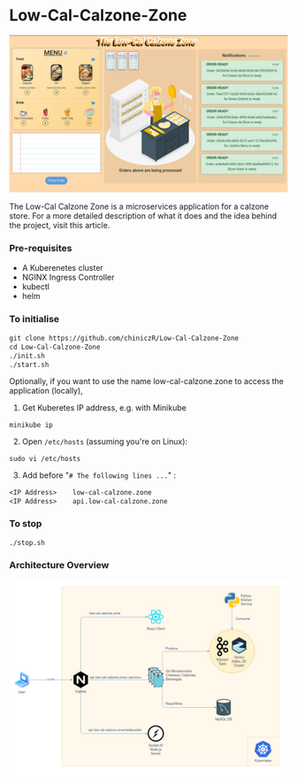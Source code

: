 # Low-Cal-Calzone-Zone

[Demo]: ./LCCZ-Screenshot.png "Demonstration of app"

![Demo]

The Low-Cal Calzone Zone is a microservices application for a calzone store. For a more detailed description of what it does and the idea behind the project, visit this article.

### Pre-requisites
- A Kuberenetes cluster
- NGINX Ingress Controller
- kubectl
- helm

### To initialise
```
git clone https://github.com/chiniczR/Low-Cal-Calzone-Zone
cd Low-Cal-Calzone-Zone
./init.sh
./start.sh
```
Optionally, if you want to use the name low-cal-calzone.zone to access the application (locally), 
1. Get Kuberetes IP address, e.g. with Minikube
```
minikube ip
```
2. Open `/etc/hosts` (assuming you're on Linux):
```
sudo vi /etc/hosts
```
3. Add before  "`# The following lines ...`" :
```
<IP Address>    low-cal-calzone.zone
<IP Address>    api.low-cal-calzone.zone
```

### To stop
```
./stop.sh
```

[Architecture]: ./LowCalCalzoneZone.jpg "Overview of Architecture"

### Architecture Overview
![Architecture]